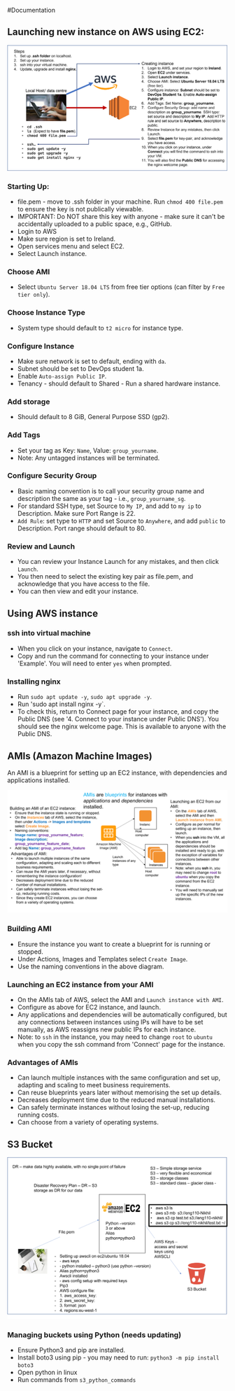 #Documentation

## Launching new instance on AWS using EC2:

![How to launch an instance using AWS EC2](../diagrams/Launching_instance_on_AWS.png)

### Starting Up:
- file.pem - move to .ssh folder in your machine.
Run `chmod 400 file.pem` to ensure the key is not publically viewable.
- IMPORTANT: Do NOT share this key with anyone - make sure it can't be accidentally uploaded to a public space, e.g., GitHub.
- Login to AWS
- Make sure region is set to Ireland.
- Open services menu and select EC2.
- Select Launch instance.
### Choose AMI
- Select `Ubuntu Server 18.04 LTS` from free tier options (can filter by `Free tier only`).
### Choose Instance Type
- System type should default to `t2 micro` for instance type.
### Configure Instance
- Make sure network is set to default, ending with `da`.
- Subnet should be set to DevOps student 1a.
- Enable `Auto-assign Public IP`.
- Tenancy - should default to Shared - Run a shared hardware instance.
### Add storage
- Should default to 8 GiB, General Purpose SSD (gp2).
### Add Tags
- Set your tag as Key: `Name`, Value: `group_yourname`.
- Note: Any untagged instances will be terminated.
### Configure Security Group
- Basic naming convention is to call your security group name and description the same as your tag - i.e., `group_yourname_sg`.
- For standard SSH type, set Source to `My IP`, and add to `my ip` to Description. Make sure Port Range is 22.
- `Add Rule`: set type to `HTTP` and set Source to `Anywhere`, and add `public` to Description. Port range should default to 80.
### Review and Launch
- You can review your Instance Launch for any mistakes, and then click `Launch`.
- You then need to select the existing key pair as file.pem, and acknowledge that you have access to the file.
- You can then view and edit your instance.

## Using AWS instance
### ssh into virtual machine
- When you click on your instance, navigate to `Connect`.
- Copy and run the command for connecting to your instance under 'Example'. You will need to enter `yes` when prompted.

### Installing nginx
- Run `sudo apt update -y`, `sudo apt upgrade -y`.
- Run 'sudo apt install nginx -y`.
- To check this, return to Connect page for your instance, and copy the Public DNS (see '4. Connect to your instance under Public DNS'). You should see the nginx welcome page. This is available to anyone with the Public DNS.

## AMIs (Amazon Machine Images)

An AMI is a blueprint for setting up an EC2 instance, with dependencies and applications installed.

![Setting up an AMI on AWS](../diagrams/AMI_set_up.png)

### Building AMI

- Ensure the instance you want to create a blueprint for is running or stopped.
- Under Actions, Images and Templates select `Create Image`.
- Use the naming conventions in the above diagram.

### Launching an EC2 instance from your AMI

- On the AMIs tab of AWS, select the AMI and `Launch instance with AMI`.
- Configure as above for EC2 instance, and launch.
- Any applications and dependencies will be automatically configured, but any connections between instances using IPs will have to be set manually, as AWS reassigns new public IPs for each instance.
- Note: to `ssh` in the instance, you may need to change `root` to `ubuntu` when you copy the ssh command from 'Connect' page for the instance.

### Advantages of AMIs
- Can launch multiple instances with the same configuration and set up, adapting and scaling to meet business requirements.
- Can reuse blueprints years later without memorising the set up details.
- Decreases deployment time due to the reduced manual installations.
- Can safely terminate instances without losing the set-up, reducing running costs.
- Can choose from a variety of operating systems.

## S3 Bucket
![S3 Bucket set up](../diagrams/Setting_up_S3_Bucket.png)

### Managing buckets using Python (needs updating)
- Ensure Python3 and pip are installed.
- Install boto3 using pip - you may need to run: `python3 -m pip install boto3`
- Open python in linux
- Run commands from `s3_python_commands`